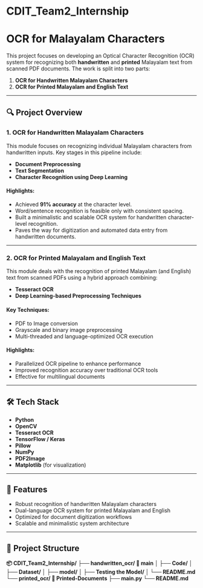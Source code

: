 # CDIT_Team2_Internship

# OCR for Malayalam Characters

This project focuses on developing an Optical Character Recognition (OCR) system for recognizing both **handwritten** and **printed** Malayalam text from scanned PDF documents. The work is split into two parts:

1. **OCR for Handwritten Malayalam Characters**
2. **OCR for Printed Malayalam and English Text**

---

## 🔍 Project Overview

### 1. OCR for Handwritten Malayalam Characters

This module focuses on recognizing individual Malayalam characters from handwritten inputs. Key stages in this pipeline include:

- **Document Preprocessing**
- **Text Segmentation**
- **Character Recognition using Deep Learning**

#### Highlights:
- Achieved **91% accuracy** at the character level.
- Word/sentence recognition is feasible only with consistent spacing.
- Built a minimalistic and scalable OCR system for handwritten character-level recognition.
- Paves the way for digitization and automated data entry from handwritten documents.

---

### 2. OCR for Printed Malayalam and English Text

This module deals with the recognition of printed Malayalam (and English) text from scanned PDFs using a hybrid approach combining:

- **Tesseract OCR**
- **Deep Learning-based Preprocessing Techniques**

#### Key Techniques:
- PDF to Image conversion
- Grayscale and binary image preprocessing
- Multi-threaded and language-optimized OCR execution

#### Highlights:
- Parallelized OCR pipeline to enhance performance
- Improved recognition accuracy over traditional OCR tools
- Effective for multilingual documents

---

## 🛠️ Tech Stack

- **Python**
- **OpenCV**
- **Tesseract OCR**
- **TensorFlow / Keras**
- **Pillow**
- **NumPy**
- **PDF2Image**
- **Matplotlib** (for visualization)

---

## 🚀 Features

- Robust recognition of handwritten Malayalam characters
- Dual-language OCR system for printed Malayalam and English
- Optimized for document digitization workflows
- Scalable and minimalistic system architecture

---

## 📂 Project Structure
**📦 CDIT_Team2_Internship/**
**├── handwritten_ocr/ 🌿 main**
**│   ├── Code/**
  **│   ├── Dataset/**
  **│   ├── model/**
  **│   ├── Testing the Model/**
  **│   └── README.md**
  **└── printed_ocr/ 🌿 Printed-Documents**
      **├── main.py**
      **└── README.md**
